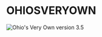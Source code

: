 # OHIOSVERYOWN
![Ohio's Very Own version 3.5](https://res.cloudinary.com/da32ufmnf/image/upload/v1597809984/index/social_wtkdw7.jpg)

<!-- three point sssssssix -->
